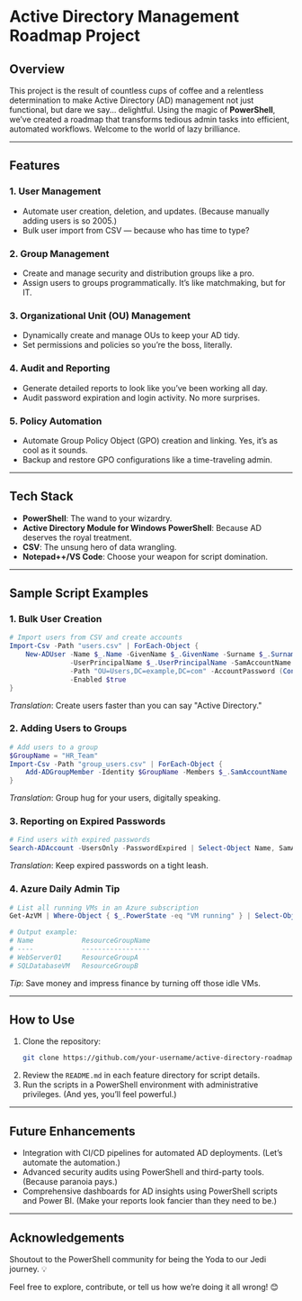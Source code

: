 # Active Directory Management Roadmap Project

## Overview  
This project is the result of countless cups of coffee and a relentless determination to make Active Directory (AD) management not just functional, but dare we say... delightful. Using the magic of **PowerShell**, we’ve created a roadmap that transforms tedious admin tasks into efficient, automated workflows. Welcome to the world of lazy brilliance.

---

## Features  

### **1. User Management** 
   - Automate user creation, deletion, and updates. (Because manually adding users is so 2005.)
   - Bulk user import from CSV — because who has time to type?

### **2. Group Management**
   - Create and manage security and distribution groups like a pro.
   - Assign users to groups programmatically. It’s like matchmaking, but for IT.

### **3. Organizational Unit (OU) Management**
   - Dynamically create and manage OUs to keep your AD tidy.
   - Set permissions and policies so you’re the boss, literally.

### **4. Audit and Reporting**
   - Generate detailed reports to look like you’ve been working all day.
   - Audit password expiration and login activity. No more surprises.

### **5. Policy Automation**
   - Automate Group Policy Object (GPO) creation and linking. Yes, it’s as cool as it sounds.
   - Backup and restore GPO configurations like a time-traveling admin.

---

## Tech Stack
- **PowerShell**: The wand to your wizardry.
- **Active Directory Module for Windows PowerShell**: Because AD deserves the royal treatment.
- **CSV**: The unsung hero of data wrangling.
- **Notepad++/VS Code**: Choose your weapon for script domination.

---

## Sample Script Examples

### 1. Bulk User Creation
```powershell
# Import users from CSV and create accounts
Import-Csv -Path "users.csv" | ForEach-Object {
    New-ADUser -Name $_.Name -GivenName $_.GivenName -Surname $_.Surname \
               -UserPrincipalName $_.UserPrincipalName -SamAccountName $_.SamAccountName \
               -Path "OU=Users,DC=example,DC=com" -AccountPassword (ConvertTo-SecureString $_.Password -AsPlainText -Force) \
               -Enabled $true
}
```
*Translation*: Create users faster than you can say "Active Directory."

### 2. Adding Users to Groups
```powershell
# Add users to a group
$GroupName = "HR_Team"
Import-Csv -Path "group_users.csv" | ForEach-Object {
    Add-ADGroupMember -Identity $GroupName -Members $_.SamAccountName
}
```
*Translation*: Group hug for your users, digitally speaking.

### 3. Reporting on Expired Passwords
```powershell
# Find users with expired passwords
Search-ADAccount -UsersOnly -PasswordExpired | Select-Object Name, SamAccountName, LastLogonDate
```
*Translation*: Keep expired passwords on a tight leash.

### 4. Azure Daily Admin Tip
```powershell
# List all running VMs in an Azure subscription
Get-AzVM | Where-Object { $_.PowerState -eq "VM running" } | Select-Object Name, ResourceGroupName

# Output example:
# Name            ResourceGroupName
# ----            -----------------
# WebServer01     ResourceGroupA
# SQLDatabaseVM   ResourceGroupB
```
*Tip*: Save money and impress finance by turning off those idle VMs.

---

## How to Use  
1. Clone the repository:
   ```bash
   git clone https://github.com/your-username/active-directory-roadmap.git
   ```
2. Review the `README.md` in each feature directory for script details.
3. Run the scripts in a PowerShell environment with administrative privileges. (And yes, you’ll feel powerful.)

---

## Future Enhancements  
- Integration with CI/CD pipelines for automated AD deployments. (Let’s automate the automation.)
- Advanced security audits using PowerShell and third-party tools. (Because paranoia pays.)
- Comprehensive dashboards for AD insights using PowerShell scripts and Power BI. (Make your reports look fancier than they need to be.)

---

## Acknowledgements  
Shoutout to the PowerShell community for being the Yoda to our Jedi journey. 💡

Feel free to explore, contribute, or tell us how we’re doing it all wrong! 😊
